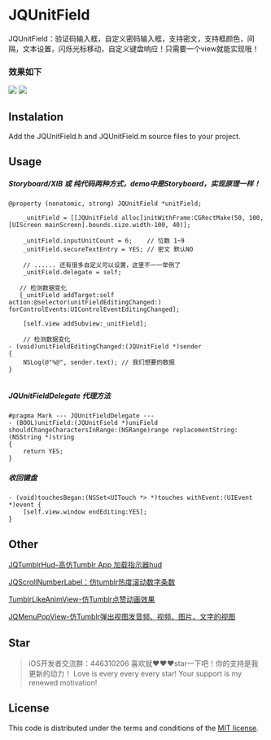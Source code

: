 # JQUnitField
JQUnitField：验证码输入框，自定义密码输入框，支持密文，支持框颜色，间隔，文本设置，闪烁光标移动，自定义键盘响应！只需要一个view就能实现哦！
### 效果如下
![](https://github.com/xiaohange/JQUnitField/blob/master/demo.gif?raw=true)
![](https://github.com/xiaohange/JQUnitField/blob/master/demo2.gif?raw=true)
## Instalation

Add the JQUnitField.h and JQUnitField.m source files to your project.

## Usage
##### Storyboard/XIB 或 纯代码两种方式，demo中是Storyboard，实现原理一样！
```
@property (nonatomic, strong) JQUnitField *unitField;
 
    _unitField = [[JQUnitField alloc]initWithFrame:CGRectMake(50, 100, [UIScreen mainScreen].bounds.size.width-100, 40)];
    
    _unitField.inputUnitCount = 6;    // 位数 1~9 
    _unitField.secureTextEntry = YES; // 密文 默认NO
    
    // ...... 还有很多自定义可以设置，这里不一一举例了
    _unitField.delegate = self;
    
   // 检测数据变化
   [_unitField addTarget:self action:@selector(unitFieldEditingChanged:) forControlEvents:UIControlEventEditingChanged];
    
    [self.view addSubview:_unitField];
    
    // 检测数据变化
- (void)unitFieldEditingChanged:(JQUnitField *)sender
{
    NSLog(@"%@", sender.text); // 我们想要的数据
}
    
```
##### JQUnitFieldDelegate 代理方法
```
#pragma Mark --- JQUnitFieldDelegate ---
- (BOOL)unitField:(JQUnitField *)uniField shouldChangeCharactersInRange:(NSRange)range replacementString:(NSString *)string
{
    return YES;
}
```

##### 收回键盘
```
- (void)touchesBegan:(NSSet<UITouch *> *)touches withEvent:(UIEvent *)event {
    [self.view.window endEditing:YES];
}
```


## Other
[JQTumblrHud-高仿Tumblr App 加载指示器hud](https://github.com/xiaohange/JQTumblrHud)

[JQScrollNumberLabel：仿tumblr热度滚动数字条数](https://github.com/xiaohange/JQScrollNumberLabel)

[TumblrLikeAnimView-仿Tumblr点赞动画效果](https://github.com/xiaohange/TumblrLikeAnimView)

[JQMenuPopView-仿Tumblr弹出视图发音频、视频、图片、文字的视图](https://github.com/xiaohange/JQMenuPopView)

## Star
>iOS开发者交流群：446310206 喜欢就❤️❤️❤️star一下吧！你的支持是我更新的动力！ Love is every every every star! Your support is my renewed motivation!

## License

This code is distributed under the terms and conditions of the [MIT license](LICENSE). 